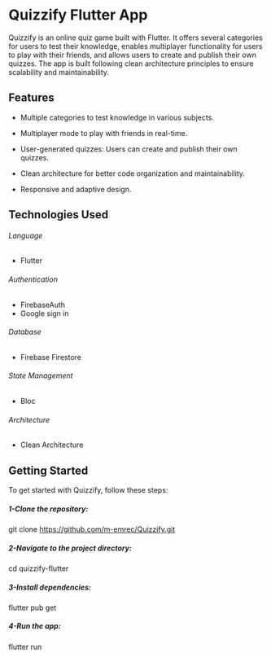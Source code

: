 # Quizzify Flutter App

Quizzify is an online quiz game built with Flutter. It offers several categories for users to test their knowledge, enables multiplayer functionality for users to play with their friends, and allows users to create and publish their own quizzes. The app is built following clean architecture principles to ensure scalability and maintainability.
## Features
* Multiple categories to test knowledge in various subjects.

* Multiplayer mode to play with friends in real-time.

* User-generated quizzes: Users can create and publish their own quizzes.

* Clean architecture for better code organization and maintainability.

* Responsive and adaptive design.
## Technologies Used
###### Language
* Flutter
###### Authentication
* FirebaseAuth
* Google sign in
###### Database
* Firebase Firestore
###### State Management
* Bloc
###### Architecture
* Clean Architecture

## Getting Started

To get started with Quizzify, follow these steps:
##### 1-Clone the repository:
git clone https://github.com/m-emrec/Quizzify.git

##### 2-Navigate to the project directory:
cd quizzify-flutter

##### 3-Install dependencies:
flutter pub get

##### 4-Run the app:
flutter run
